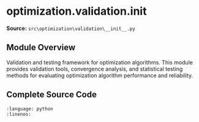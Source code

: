 # optimization.validation.__init__

**Source:** `src\optimization\validation\__init__.py`

## Module Overview

Validation and testing framework for optimization algorithms.
This module provides validation tools, convergence analysis,
and statistical testing methods for evaluating optimization
algorithm performance and reliability.

## Complete Source Code

```{literalinclude} ../../../src/optimization/validation/__init__.py
:language: python
:linenos:
```


